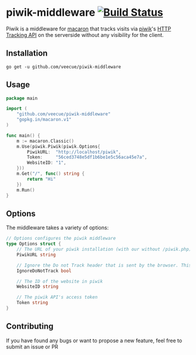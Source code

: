 # piwik-middleware [![Build Status](https://travis-ci.org/veecue/piwik-middleware.svg?branch=master)](https://travis-ci.org/veecue/piwik-middleware)

Piwik is a middleware for [macaron](https://go-macaron.com) that tracks visits via [piwik](https://piwik.org)'s [HTTP Tracking API](https://developer.piwik.org/api-reference/tracking-api)
on the serverside without any visibility for the client.

## Installation
`go get -u github.com/veecue/piwik-middleware`

## Usage
```go
package main

import (
	"github.com/veecue/piwik-middleware"
	"gopkg.in/macaron.v1"
)

func main() {
	m := macaron.Classic()
	m.Use(piwik.Piwik(piwik.Options{
		PiwikURL:  "http://localhost/piwik",
		Token:     "56ced3748e5df1b6be1e5c56aca45e7a",
		WebsiteID: "1",
	}))
	m.Get("/", func() string {
		return "Hi"
	})
	m.Run()
}
```

## Options
The middleware takes a variety of options:
```go
// Options configures the piwik middleware
type Options struct {
	// The URL of your piwik installation (with our without /piwik.php)
	PiwikURL string

	// Ignore the Do not Track header that is sent by the browser. This is not recommended
	IgnoreDoNotTrack bool

	// The ID of the website in piwik
	WebsiteID string

	// The piwik API's access token
	Token string
}
```

## Contributing
If you have found any bugs or want to propose a new feature, feel free to submit an issue or PR
